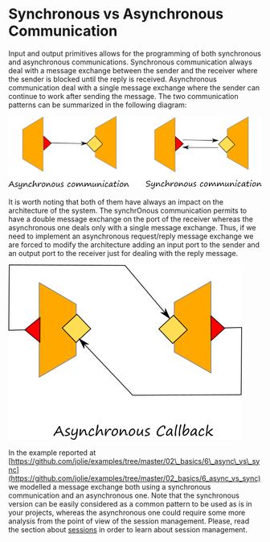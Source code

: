 # Synchronous vs Asynchronous Communication

Input and output primitives allows for the programming of both synchronous and asynchronous communications. Synchronous communication always deal with a message exchange between the sender and the receiver where the sender is blocked until the reply is received. Asynchronous communication deal with a single message exchange where the sender can continue to work after sending the message. The two communication patterns can be summarized in the following diagram:

![](../../../assets/image/asyncvssync.png)

It is worth noting that both of them have always an impact on the architecture of the system. The synchrOnous communication permits to have a double message exchange on the port of the receiver whereas the asynchronous one deals only with a single message exchange. Thus, if we need to implement an asynchronous request/reply message exchange we are forced to modify the architecture adding an input port to the sender and an output port to the receiver just for dealing with the reply message.

![](../../../assets/image/async.png)

In the example reported at [https://github.com/jolie/examples/tree/master/02\_basics/6\_async\_vs\_sync](https://github.com/jolie/examples/tree/master/02_basics/6_async_vs_sync) we modelled a message exchange both using a synchronous communication and an asynchronous one. Note that the synchronous version can be easily considered as a common pattern to be used as is in your projects, whereas the asynchronous one could require some more analysis from the point of view of the session management. Please, read the section about [sessions](../../basics/processes-and-sessions/sessions/README.md) in order to learn about session management.
